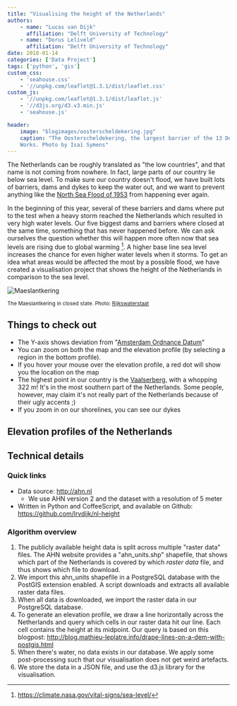 ```yaml
---
title: "Visualising the height of the Netherlands"
authors:
    - name: "Lucas van Dijk"
      affiliation: "Delft University of Technology"
    - name: "Dorus Leliveld"
      affiliation: "Delft University of Technology"
date: 2018-01-14
categories: ['Data Project']
tags: ['python', 'gis']
custom_css:
    - 'seahouse.css'
    - '//unpkg.com/leaflet@1.3.1/dist/leaflet.css'
custom_js:
    - '//unpkg.com/leaflet@1.3.1/dist/leaflet.js'
    - '//d3js.org/d3.v3.min.js'
    - 'seahouse.js'

header:
    image: "blogimages/oosterscheldekering.jpg"
    caption: "The Oosterscheldekering, the largest barrier of the 13 Delta 
    Works. Photo by Isaï Symens"
---
```


The Netherlands can be roughly translated as "the low countries", and that name 
is not coming from nowhere. In fact, large parts of our country lie below sea 
level. To make sure our country doesn't flood, we have built lots of barriers, 
dams and dykes to keep the water out, and we want to prevent anything like the 
[North Sea Flood of 1953][north-sea-flood] from happening ever again. 

In the beginning of this year, several of these barriers and dams where put to 
the test when a heavy storm reached the Netherlands which resulted in very high 
water levels. Our five biggest dams and barriers where closed at the same time, 
something that has never happened before. We can ask ourselves the question 
whether this will happen more often now that sea levels are rising due to 
global warming [^sealevel]. A higher base line sea level increases the chance 
for even higher water levels when it storms. To get an idea what areas would be 
affected the most by a possible flood, we have created a visualisation project 
that shows the height of the Netherlands in comparison to the sea level. 

[north-sea-flood]: https://en.wikipedia.org/wiki/North_Sea_flood_of_1953
[^sealevel]: https://climate.nasa.gov/vital-signs/sea-level/

<!--more-->

![Maeslantkering](/img/blogimages/maeslantkering.jpg)

<small>
The Maeslantkering in closed state.
Photo: <a href="https://beeldbank.rws.nl" target="_blank">Rijkswaterstaat</a>
</small>

Things to check out
-------------------

* The Y-axis shows deviation from "[Amsterdam Ordnance Datum][nap]"
* You can zoom on both the map and the elevation profile (by selecting a region 
  in the bottom profile).
* If you hover your mouse over the elevation profile, a red dot will show you 
  the location on the map
* The highest point in our country is the [Vaalserberg][vaalserberg], with a 
  whopping 322 m! It's in the most southern part of the Netherlands. Some 
  people, however, may claim it's not really part of the Netherlands because of 
  their ugly accents ;)
* If you zoom in on our shorelines, you can see our dykes

[vaalserberg]: https://nl.wikipedia.org/wiki/Vaalserberg
[nap]: https://en.wikipedia.org/wiki/Amsterdam_Ordnance_Datum

<h2 id="title">Elevation profiles of the Netherlands</h2>

<div id="chart"></div>

<div id="map"></div>


Technical details
-----------------

### Quick links

* Data source: http://ahn.nl
    * We use AHN version 2 and the dataset with a resolution of 5 meter
* Written in Python and CoffeeScript, and available on Github: 
  https://github.com/lrvdijk/nl-height

### Algorithm overview

1. The publicly available height data is split across multiple "raster data" 
   files. The AHN website provides a "ahn_units.shp" shapefile, that shows 
   which part of the Netherlands is covered by which *raster data* file, and 
   thus shows which file to download.
2. We import this ahn_units shapefile in a PostgreSQL database with the PostGIS 
   extension enabled. A script downloads and extracts all available raster data 
   files.
3. When all data is downloaded, we import the raster data in our PostgreSQL 
   database.
4. To generate an elevation profile, we draw a line horizontally across the 
   Netherlands and query which cells in our raster data hit our line. Each cell 
   contains the height at its midpoint. Our query is based on this blogpost: 
   http://blog.mathieu-leplatre.info/drape-lines-on-a-dem-with-postgis.html
5. When there's water, no data exists in our database. We apply some 
   post-processing such that our visualisation does not get weird artefacts.
6. We store the data in a JSON file, and use the d3.js library for the 
   visualisation.
